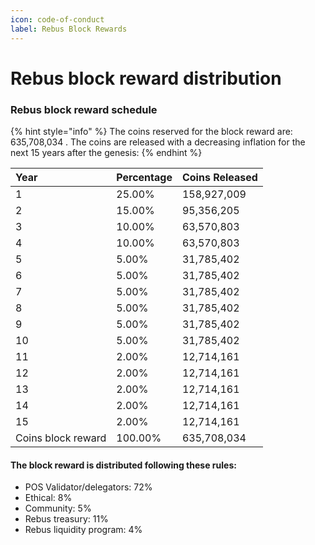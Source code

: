```yaml
---
icon: code-of-conduct
label: Rebus Block Rewards
---
```


# Rebus block reward distribution

### Rebus block reward schedule

{% hint style="info" %}
The coins reserved for the block reward are: 635,708,034 . The coins are released with a decreasing inflation for the next 15 years after the genesis:
{% endhint %}

| Year | Percentage |  Coins Released |
| :--- | :--- | :--- |
| 1 | 25.00% | 158,927,009 |
| 2 | 15.00% | 95,356,205 |
| 3 | 10.00% | 63,570,803 |
| 4 | 10.00% | 63,570,803 |
| 5 | 5.00% | 31,785,402 |
| 6 | 5.00% | 31,785,402 |
| 7 | 5.00% | 31,785,402 |
| 8 | 5.00% | 31,785,402 |
| 9 | 5.00% | 31,785,402 |
| 10 | 5.00% | 31,785,402 |
| 11 | 2.00% | 12,714,161 |
| 12 | 2.00% | 12,714,161 |
| 13 | 2.00% | 12,714,161 |
| 14 | 2.00% | 12,714,161 |
| 15 | 2.00% | 12,714,161 |
| Coins block reward | 100.00% | 635,708,034 |


#### The block reward is distributed following these rules:

- POS Validator/delegators:  72%
- Ethical: 8%
- Community: 5%
- Rebus treasury: 11%
- Rebus liquidity program: 4%

